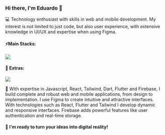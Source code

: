 ### Hi there, I'm Eduardo 👋

💻 Technology enthusiast with skills in web and mobile development. My interest is not limited to just code, but also user experience, with extensive knowledge in UI/UX and expertise when using Figma.

#### ⚡Main Stacks:
<div>
  <a href="https://skillicons.dev">
    <img src="https://skillicons.dev/icons?i=js,react,next,dart,flutter,firebase" />
  </a>
</div>

#### 🧩 Extras:
<div>
  <a href="https://skillicons.dev">
    <img src="https://skillicons.dev/icons?i=html,css,ts,tailwind,kali,figma" />
  </a>
</div>
<p><p/>
  
🚀 With expertise in Javascript, React, Tailwind, Dart, Flutter and Firebase, I build complete and robust web and mobile applications, from design to implementation. I use Figma to create intuitive and attractive interfaces. With technologies such as React, Flutter and Tailwind I develop dynamic and responsive interfaces. Firebase adds powerful features like user authentication and real-time storage. 

#### 🧠 I'm ready to turn your ideas into digital reality!
